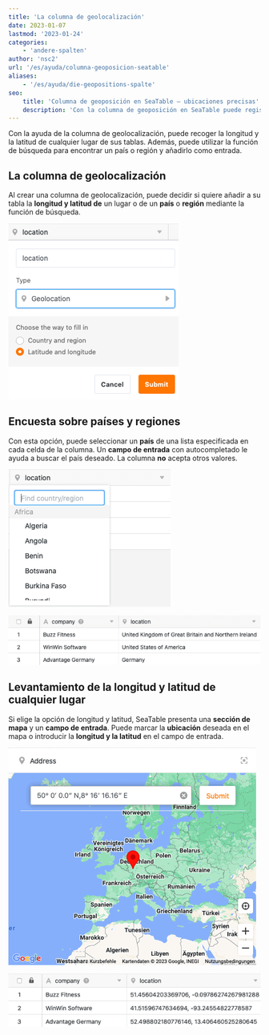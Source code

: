 ```yaml
---
title: 'La columna de geolocalización'
date: 2023-01-07
lastmod: '2023-01-24'
categories:
    - 'andere-spalten'
author: 'nsc2'
url: '/es/ayuda/columna-geoposicion-seatable'
aliases:
    - '/es/ayuda/die-geopositions-spalte'
seo:
    title: 'Columna de geoposición en SeaTable – ubicaciones precisas'
    description: 'Con la columna de geoposición en SeaTable puede registrar coordenadas exactas o países usando mapa o búsqueda rápida y agregar ubicaciones fácilmente.'
---
```


Con la ayuda de la columna de geolocalización, puede recoger la longitud y la latitud de cualquier lugar de sus tablas. Además, puede utilizar la función de búsqueda para encontrar un país o región y añadirlo como entrada.

## La columna de geolocalización

Al crear una columna de geolocalización, puede decidir si quiere añadir a su tabla la **longitud y latitud de** un lugar o de un **país** o **región** mediante la función de búsqueda.

![Opciones de selección al crear una columna de geoposición](images/Optionen-beim-Erstellen-einer-Geopositionsspalte.png)

## Encuesta sobre países y regiones

Con esta opción, puede seleccionar un **país** de una lista especificada en cada celda de la columna. Un **campo de entrada** con autocompletado le ayuda a buscar el país deseado. La columna **no** acepta otros valores.

![Añadir países o regiones utilizando la función de búsqueda de la columna Geoposiciones](images/Erhebung-von-Laendern.png)

![Ejemplo de aplicación de una columna de geoposicionamiento](images/Beispiel-Geopositions-Spalte-1.png)

## Levantamiento de la longitud y latitud de cualquier lugar

Si elige la opción de longitud y latitud, SeaTable presenta una **sección de mapa** y un **campo de entrada**. Puede marcar la **ubicación** deseada en el mapa o introducir la **longitud y la latitud** en el campo de entrada.

![Añadir una ubicación en función de su longitud y latitud](images/Erhebung-von-Laengen-und-Breitengraden.png)

![Ejemplo de aplicación de una columna de geoposicionamiento](images/Beispiel-2-Geopositionsspalte.png)
